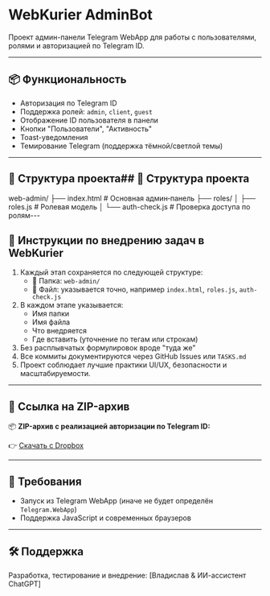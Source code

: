 # WebKurier AdminBot

Проект админ-панели Telegram WebApp для работы с пользователями, ролями и авторизацией по Telegram ID.

---

## 📦 Функциональность

- Авторизация по Telegram ID
- Поддержка ролей: `admin`, `client`, `guest`
- Отображение ID пользователя в панели
- Кнопки "Пользователи", "Активность"
- Toast-уведомления
- Темирование Telegram (поддержка тёмной/светлой темы)

---

## 📁 Структура проекта## 📁 Структура проекта

web-admin/
├── index.html               # Основная админ‑панель
├── roles/
│   ├── roles.js             # Ролевая модель
│   └── auth-check.js        # Проверка доступа по ролям---

## 🧭 Инструкции по внедрению задач в WebKurier

1. Каждый этап сохраняется по следующей структуре:
   - 📂 Папка: `web-admin/`
   - 📄 Файл: указывается точно, например `index.html`, `roles.js`, `auth-check.js`
2. В каждом этапе указывается:
   - Имя папки
   - Имя файла
   - Что внедряется
   - Где вставить (уточнение по тегам или строкам)
3. Без расплывчатых формулировок вроде "туда же"
4. Все коммиты документируются через GitHub Issues или `TASKS.md`
5. Проект соблюдает лучшие практики UI/UX, безопасности и масштабируемости.

---

## 🔗 Ссылка на ZIP-архив

📦 **ZIP-архив с реализацией авторизации по Telegram ID:**

👉 [Скачать с Dropbox](https://www.dropbox.com/scl/fi/YOUR_ID_HERE/webkurier_auth.zip?rlkey=ВАШ_КЛЮЧ_ЗДЕСЬ&dl=0)

---

## 📌 Требования

- Запуск из Telegram WebApp (иначе не будет определён `Telegram.WebApp`)
- Поддержка JavaScript и современных браузеров

---

## 🛠 Поддержка

Разработка, тестирование и внедрение: [Владислав & ИИ-ассистент ChatGPT]